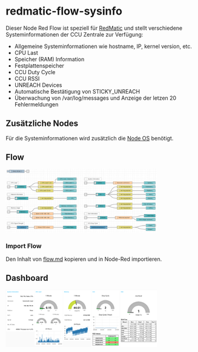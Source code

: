 # redmatic-flow-sysinfo

Dieser Node Red Flow ist speziell für [RedMatic](https://github.com/hobbyquaker/RedMatic) und stellt verschiedene Systeminformationen der CCU Zentrale zur Verfügung:

 - Allgemeine Systeminformationen wie hostname, IP, kernel version, etc.
 - CPU Last
 - Speicher (RAM) Information
 - Festplattenspeicher
 - CCU Duty Cycle
 - CCU RSSI
 - UNREACH Devices
 - Automatische Bestätigung von STICKY_UNREACH
 - Überwachung von /var/log/messages und Anzeige der letzen 20 Fehlermeldungen

## Zusätzliche Nodes
Für die Systeminformationen wird zusätzlich die [Node OS](https://flows.nodered.org/node/node-red-contrib-os) benötigt.

## Flow

<img src="https://raw.githubusercontent.com/Sineos/redmatic-flow-sysinfo/master/src_readme/flow.png" width="400"/>

### Import Flow
Den Inhalt von [flow.md](https://raw.githubusercontent.com/Sineos/redmatic-flow-sysinfo/master/flow.md) kopieren und in Node-Red importieren.

## Dashboard

<img src="https://raw.githubusercontent.com/Sineos/redmatic-flow-sysinfo/master/src_readme/dash.png" width="400"/>
